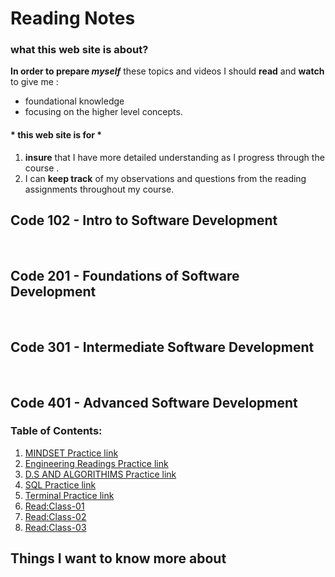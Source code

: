 # Reading Notes

### what this web site is about?
 
**In order to prepare _myself_** these topics and videos I should **read** and **watch** to give me :
- foundational knowledge 
- focusing on the higher level concepts. 

#### \* this web site is for \*


1. **insure** that I have more detailed understanding as I progress through the course .
2. I can **keep track** of my observations and questions from the reading assignments throughout my course.



## Code 102 - Intro to Software Development
<br>

## Code 201 - Foundations of Software Development
<br>

## Code 301 - Intermediate Software Development
<br>

## Code 401 - Advanced Software Development

### Table of Contents:

1. [MINDSET Practice link](MINDSET.md) <br>
2. [Engineering Readings Practice link](ENGINEERING.md) <br>
3. [D.S AND ALGORITHIMS Practice link](DATASTRUCTURE.md) <br>
4. [SQL Practice link](SQLPRACTICE.md) <br>
5. [Terminal Practice link](TERMINALPRACTICE.md)<br>
6. [Read:Class-01](READING1.md)<br>
7. [Read:Class-02](READING2.md)<br>
8. [Read:Class-03](READING3.md)<br>

## Things I want to know more about